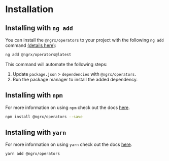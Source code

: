 # Installation

## Installing with `ng add`

You can install the `@ngrx/operators` to your project with the following `ng add` command <a href="https://angular.io/cli/add" target="_blank">(details here)</a>:

```sh
ng add @ngrx/operators@latest
```

This command will automate the following steps:

1. Update `package.json` > `dependencies` with `@ngrx/operators`.
2. Run the package manager to install the added dependency. 


## Installing with `npm`

For more information on using `npm` check out the docs <a href="https://docs.npmjs.com/cli/install" target="_blank">here</a>.

```sh
npm install @ngrx/operators --save
```

## Installing with `yarn`

For more information on using `yarn` check out the docs <a href="https://yarnpkg.com/getting-started/usage#installing-all-the-dependencies" target="_blank">here</a>.

```sh
yarn add @ngrx/operators
```
